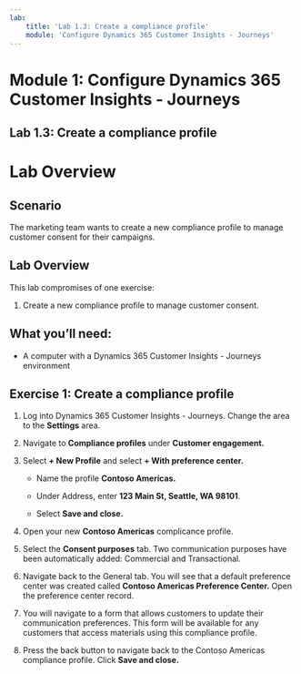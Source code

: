 ```yaml
---
lab:
    title: 'Lab 1.3: Create a compliance profile'
    module: 'Configure Dynamics 365 Customer Insights - Journeys'
---
```



# Module 1: Configure Dynamics 365 Customer Insights - Journeys

## Lab 1.3: Create a compliance profile

# Lab Overview

## Scenario

The marketing team wants to create a new compliance profile to manage customer consent for their campaigns.

## Lab Overview

This lab compromises of one exercise:

1. Create a new compliance profile to manage customer consent. 

## What you’ll need:

- A computer with a Dynamics 365 Customer Insights - Journeys environment

## Exercise 1: Create a compliance profile

1.  Log into Dynamics 365 Customer Insights - Journeys. Change the area to the **Settings** area.

2.  Navigate to **Compliance profiles** under **Customer engagement.**

3.  Select **+ New Profile** and select **+ With preference center.**

	- Name the profile **Contoso Americas.**

	- Under Address, enter **123 Main St, Seattle, WA 98101**.

	- Select **Save and close.**

4. Open your new **Contoso Americas** complicance profile.

5. Select the **Consent purposes** tab. Two communication purposes have been automatically added: Commercial and Transactional.

6. Navigate back to the General tab. You will see that a default preference center was created called **Contoso Americas Preference Center.** Open the preference center record.

7. You will navigate to a form that allows customers to update their communication preferences. This form will be available for any customers that access materials using this compliance profile.

8. Press the back button to navigate back to the Contoso Americas compliance profile. Click **Save and close.**
